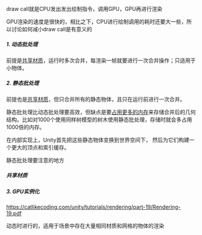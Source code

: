draw call就是CPU发出发出绘制指令，调用GPU，GPU再进行渲染 

GPU渲染的速度是很快的，相比之下，CPU进行绘制调用的耗时还要大一些，所以讨论如何减小draw call是有意义的

##### 1. 动态批处理

前提是<u>共享材质</u>，运行时多次合并，每渲染一帧就要进行一次合并操作；只适用于小物体。

##### 2. 静态批处理

前提也是<u>共享材质</u>，但只合并所有的静态物体，且只在运行前进行一次合并。

静态批处理比动态批处理要高效，但缺点是要<u>占用更多的内存</u>来存储合并后的几何结构。比如对1000个使用同样树模型的树木使用静态批处理，存储时就会多占用1000倍的内存。

在内部实现上，Unity首先把这些静态物体变换到世界空间下， 然后为它们构建一个更大的顶点和索引缓存。

静态批处理要注意的地方



##### 共享材质

##### 3. GPU实例化

https://catlikecoding.com/unity/tutorials/rendering/part-19/Rendering-19.pdf

动态时进行的，适用于场景中存在大量相同材质和网格的物体的渲染